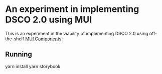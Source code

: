 # An experiment in implementing DSCO 2.0 using MUI

This is an experiment in the viability of implementing DSCO 2.0 using off-the-shelf [MUI Components](https://mui.com/material-ui/all-components/).

## Running

yarn install
yarn storybook
